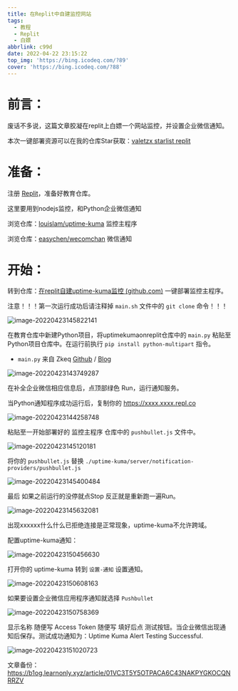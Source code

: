 ```yaml
---
title: 在Replit中自建监控网站
tags:
  - 教程
  - Replit
  - 白嫖
abbrlink: c99d
date: 2022-04-22 23:15:22
top_img: 'https://bing.icodeq.com/?89'
cover: 'https://bing.icodeq.com/?88'
---
```


# 前言：

废话不多说，这篇文章胶凝在replit上白嫖一个网站监控，并设置企业微信通知。

本次一键部署资源可以在我的仓库Star获取：[valetzx starlist replit ](https://github.com/stars/valetzx/lists/replit)

# 准备：

注册 [Replit](https://replit.com/)，准备好教育仓库。

这里要用到nodejs监控，和Python企业微信通知

浏览仓库：[louislam/uptime-kuma](https://github.com/louislam/uptime-kuma) 监控主程序

浏览仓库：[easychen/wecomchan](https://github.com/easychen/wecomchan) 微信通知

# 开始：

转到仓库：[在replit自建uptime-kuma监控 (github.com)](https://github.com/valetzx/uptimekumaonreplit) 一键部署监控主程序。

注意！！！第一次运行成功后请注释掉 `main.sh` 文件中的 `git clone` 命令！！！

![image-20220423145822141](https://img.pighog.repl.co/2022/04/image-20220423145822141.png)

在教育仓库中新建Python项目，将uptimekumaonreplit仓库中的 `main.py` 粘贴至Python项目仓库中。在运行前执行 `pip install python-multipart` 指令。

-  `main.py` 来自 Zkeq [Github](https://github.com/zkeq) / [Blog](https://icodeq.com/)

![image-20220423143749287](https://img.pighog.repl.co/2022/04/image-20220423143749287.png)

在补全企业微信相应信息后，点顶部绿色 Run，运行通知服务。

当Python通知程序成功运行后，复制你的 https://xxxx.xxxx.repl.co

![image-20220423144258748](https://img.pighog.repl.co/2022/04/image-20220423144258748.png)

粘贴至一开始部署好的 监控主程序 仓库中的 `pushbullet.js` 文件中。

![image-20220423145120181](https://img.pighog.repl.co/2022/04/image-20220423145120181.png)

将你的 `pushbullet.js` 替换 `./uptime-kuma/server/notification-providers/pushbullet.js` 

![image-20220423145400484](https://img.pighog.repl.co/2022/04/image-20220423145400484.png)

最后 如果之前运行的没停就点Stop 反正就是重新跑一遍Run。

![image-20220423145632081](https://img.pighog.repl.co/2022/04/image-20220423145632081.png)

出现xxxxxx什么什么已拒绝连接是正常现象，uptime-kuma不允许跨域。

配置uptime-kuma通知：

![image-20220423150456630](https://img.pighog.repl.co/2022/04/image-20220423150456630.png)

打开你的 uptime-kuma 转到 `设置-通知` 设置通知。

![image-20220423150608163](https://img.pighog.repl.co/2022/04/image-20220423150608163.png)

如果要设置企业微信应用程序通知就选择 `Pushbullet` 

![image-20220423150758369](https://img.pighog.repl.co/2022/04/image-20220423150758369.png)

显示名称 随便写 Access Token 随便写 填好后点 测试按钮。当企业微信出现通知后保存。测试成功通知为：Uptime Kuma Alert Testing Successful.

![image-20220423151020723](https://img.pighog.repl.co/2022/04/image-20220423151020723.png)

文章备份：https://b1og.learnonly.xyz/article/01VC3T5Y5OTPACA6C43NAKPYGKOCQNRRZV
